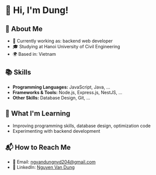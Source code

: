 # 👋 Hi, I'm Dung!

## 🌟 About Me
- 💼 Currently working as: backend web developer
- 🎓 Studying at Hanoi University of Civil Engineering
- 🌍 Based in: Vietnam

## 📚 Skills
- **Programming Languages:** JavaScript, Java, ...
- **Frameworks & Tools:** Node.js, Express.js, NestJS, ...
- **Other Skills:** Database Design, Git, ...

## 🌱 What I'm Learning
- Improving programming skills, database design, optimization code
- Experimenting with backend development

## 📬 How to Reach Me
- 📧 Email: [ngvandungnvd204@gmail.com](mailto:ngvandungnvd204@gmail.com)
- 🔗 LinkedIn: [Nguyen Van Dung](https://www.linkedin.com/in/d%C5%A9ng-nguy%E1%BB%85n-43723b336/)

